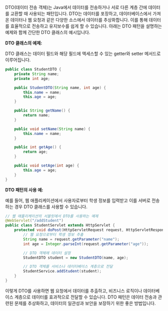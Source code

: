 DTO(데이터 전송 객체)는 Java에서 데이터를 전송하거나 서로 다른 계층 간에 데이터를 교환할 때 사용되는 패턴입니다. DTO는 데이터를 포장하고, 데이터베이스에서 가져온 데이터나 웹 요청과 같은 다양한 소스에서 데이터를 추상화합니다. 이를 통해 데이터를 효율적으로 전송하고 유지보수를 쉽게 할 수 있습니다. 아래는 DTO 패턴을 설명하는 예제와 함께 간단한 DTO 클래스의 예시입니다.

**DTO 클래스의 예제:**

DTO 클래스는 데이터 필드와 해당 필드에 액세스할 수 있는 getter와 setter 메서드로 이루어집니다.

```java
public class StudentDTO {
    private String name;
    private int age;

    public StudentDTO(String name, int age) {
        this.name = name;
        this.age = age;
    }

    public String getName() {
        return name;
    }

    public void setName(String name) {
        this.name = name;
    }

    public int getAge() {
        return age;
    }

    public void setAge(int age) {
        this.age = age;
    }
}
```

**DTO 패턴의 사용 예:**

예를 들어, 웹 애플리케이션에서 사용자로부터 학생 정보를 입력받고 이를 서버로 전송하는 경우 DTO 클래스를 사용할 수 있습니다.

```java
// 웹 애플리케이션의 서블릿에서 DTO를 사용하는 예제
@WebServlet("/addStudent")
public class StudentServlet extends HttpServlet {
    protected void doPost(HttpServletRequest request, HttpServletResponse response) throws ServletException, IOException {
        // 웹 요청으로부터 학생 정보 추출
        String name = request.getParameter("name");
        int age = Integer.parseInt(request.getParameter("age"));

        // DTO 객체에 데이터 설정
        StudentDTO student = new StudentDTO(name, age);

        // DTO 객체를 서비스나 데이터베이스 계층으로 전달
        StudentService.addStudent(student);
    }
}
```

이렇게 DTO를 사용하면 웹 요청에서 데이터를 추출하고, 비즈니스 로직이나 데이터베이스 계층으로 데이터를 효과적으로 전달할 수 있습니다. DTO 패턴은 데이터 전송과 관련된 문제를 추상화하고, 데이터의 일관성과 보안을 보장하기 위한 좋은 방법입니다.